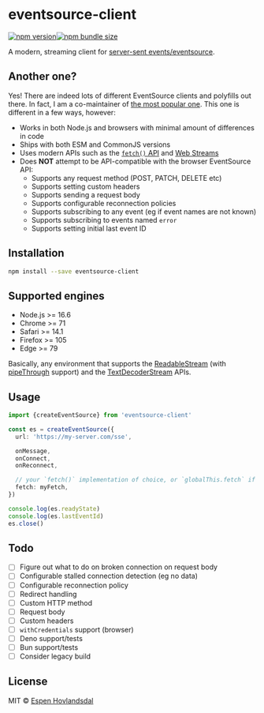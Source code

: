 # eventsource-client

[![npm version](https://img.shields.io/npm/v/eventsource-client.svg?style=flat-square)](http://npmjs.org/package/eventsource-client)[![npm bundle size](https://img.shields.io/bundlephobia/minzip/eventsource-client?style=flat-square)](https://bundlephobia.com/result?p=eventsource-client)

A modern, streaming client for [server-sent events/eventsource](https://developer.mozilla.org/en-US/docs/Web/API/Server-sent_events).

## Another one?

Yes! There are indeed lots of different EventSource clients and polyfills out there. In fact, I am a co-maintainer of [the most popular one](https://github.com/eventsource/eventsource). This one is different in a few ways, however:

- Works in both Node.js and browsers with minimal amount of differences in code
- Ships with both ESM and CommonJS versions
- Uses modern APIs such as the [`fetch()` API](https://developer.mozilla.org/en-US/docs/Web/API/Fetch_API) and [Web Streams](https://streams.spec.whatwg.org/)
- Does **NOT** attempt to be API-compatible with the browser EventSource API:
  - Supports any request method (POST, PATCH, DELETE etc)
  - Supports setting custom headers
  - Supports sending a request body
  - Supports configurable reconnection policies
  - Supports subscribing to any event (eg if event names are not known)
  - Supports subscribing to events named `error`
  - Supports setting initial last event ID

## Installation

```bash
npm install --save eventsource-client
```

## Supported engines

- Node.js >= 16.6
- Chrome >= 71
- Safari >= 14.1
- Firefox >= 105
- Edge >= 79

Basically, any environment that supports the [ReadableStream](https://developer.mozilla.org/en-US/docs/Web/API/ReadableStream) (with [pipeThrough](https://developer.mozilla.org/en-US/docs/Web/API/ReadableStream/pipeThrough) support) and the [TextDecoderStream](https://developer.mozilla.org/en-US/docs/Web/API/TextDecoderStream) APIs.

## Usage

```ts
import {createEventSource} from 'eventsource-client'

const es = createEventSource({
  url: 'https://my-server.com/sse',

  onMessage,
  onConnect,
  onReconnect,

  // your `fetch()` implementation of choice, or `globalThis.fetch` if not set
  fetch: myFetch,
})

console.log(es.readyState)
console.log(es.lastEventId)
es.close()
```

## Todo

- [ ] Figure out what to do on broken connection on request body
- [ ] Configurable stalled connection detection (eg no data)
- [ ] Configurable reconnection policy
- [ ] Redirect handling
- [ ] Custom HTTP method
- [ ] Request body
- [ ] Custom headers
- [ ] `withCredentials` support (browser)
- [ ] Deno support/tests
- [ ] Bun support/tests
- [ ] Consider legacy build

## License

MIT © [Espen Hovlandsdal](https://espen.codes/)
